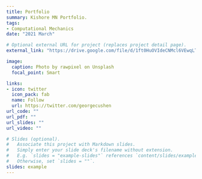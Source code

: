 ```yaml
---
title: Portfolio
summary: Kishore MN Portfolio.
tags:
- Computational Mechanics
date: "2021 March"

# Optional external URL for project (replaces project detail page).
external_link: "https://drive.google.com/file/d/1ft0HuOVIdeCNMcl6VEwqLTGfbmDwNQuc/view?usp=sharing"

image:
  caption: Photo by rawpixel on Unsplash
  focal_point: Smart

links:
- icon: twitter
  icon_pack: fab
  name: Follow
  url: https://twitter.com/georgecushen
url_code: ""
url_pdf: ""
url_slides: ""
url_video: ""

# Slides (optional).
#   Associate this project with Markdown slides.
#   Simply enter your slide deck's filename without extension.
#   E.g. `slides = "example-slides"` references `content/slides/example-slides.md`.
#   Otherwise, set `slides = ""`.
slides: example
---
```



